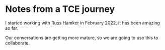 # Notes from a TCE journey

I started working with [Russ Hamker](https://github.com/butch7903) in February 2022, it has been amazing so far.

Our conversations are getting more mature, so we are going to use this to collaborate.
